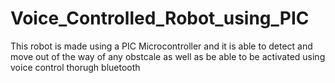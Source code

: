 # Voice_Controlled_Robot_using_PIC
This robot is made using a PIC Microcontroller and it is able to detect and move out of the way of any obstcale 
as well as be able to be activated using voice control thorugh bluetooth

